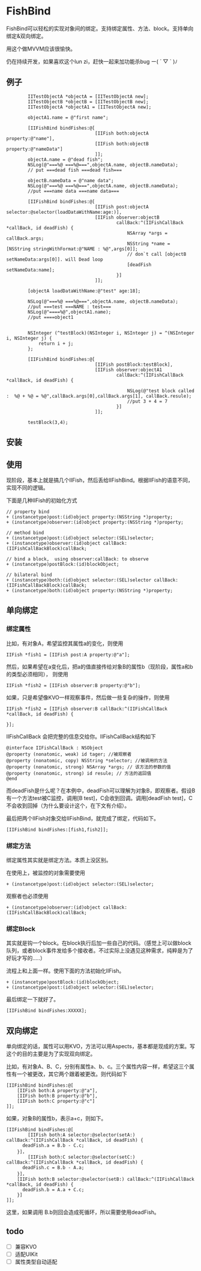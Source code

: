 # FishBind

FishBind可以轻松的实现对象间的绑定。支持绑定属性、方法、block。支持单向绑定&双向绑定。

用这个做MVVM应该很愉快。

仍在持续开发，如果喜欢这个lun zi，赶快一起来加功能杀bug  ー( ´ ▽ ` )ﾉ

## 例子

```
        IITestObjectA *objectA = [IITestObjectA new];
        IITestObjectB *objectB = [IITestObjectB new];
        IITestObjectA *objectA1 = [IITestObjectA new];
        
        objectA1.name = @"first name";
        
        [IIFishBind bindFishes:@[
                                 [IIFish both:objectA property:@"name"],
                                 [IIFish both:objectB property:@"nameData"]
                                 ]];
        objectA.name = @"dead fish";
        NSLog(@"===%@ ===%@===",objectA.name, objectB.nameData);
        // put ===dead fish ===dead fish===
        
        objectB.nameData = @"name data";
        NSLog(@"===%@ ===%@===",objectA.name, objectB.nameData);
        //put ===name data ===name data===
        
        [IIFishBind bindFishes:@[
                                 [IIFish post:objectA selector:@selector(loadDataWithName:age:)],
                                 [IIFish observer:objectB
                                         callBack:^(IIFishCallBack *callBack, id deadFish) {
                                             NSArray *args = callBack.args;
                                             NSString *name = [NSString stringWithFormat:@"NAME : %@",args[0]];
                                             // don`t call [objectB setNameData:args[0]]. will Dead loop
                                             [deadFish setNameData:name];
                                         }]
                                 ]];
        
        [objectA loadDataWithName:@"test" age:18];
        
        NSLog(@"===%@ ===%@===",objectA.name, objectB.nameData);
        //put ===test ===NAME : test===
        NSLog(@"====%@",objectA1.name);
        //put ====object1

        
        NSInteger (^testBlock)(NSInteger i, NSInteger j) = ^(NSInteger i, NSInteger j) {
            return i + j;
        };
        
        [IIFishBind bindFishes:@[
                                 [IIFish postBlock:testBlock],
                                 [IIFish observer:objectA1
                                         callBack:^(IIFishCallBack *callBack, id deadFish) {
                                             
                                             NSLog(@"test block called :  %@ + %@ = %@",callBack.args[0],callBack.args[1], callBack.resule);
                                             //put 3 + 4 = 7
                                         }]
                                 ]];
        
        testBlock(3,4);
```

 

## 安装



## 使用

现阶段，基本上就是搞几个IIFish，然后丢给IIFishBind。根据IIFish的语意不同，实现不同的逻辑。

下面是几种IIFish的初始化方式

```
// property bind
+ (instancetype)post:(id)object property:(NSString *)property;
+ (instancetype)observer:(id)object property:(NSString *)property;

// method bind
+ (instancetype)post:(id)object selector:(SEL)selector;
+ (instancetype)observer:(id)object callBack:(IIFishCallBackBlock)callBack;

// bind a block,  using observer:callBack: to observe
+ (instancetype)postBlock:(id)blockObject;

// bilateral bind
+ (instancetype)both:(id)object selector:(SEL)selector callBack:(IIFishCallBackBlock)callBack;
+ (instancetype)both:(id)object property:(NSString *)property;
```



## 单向绑定

### 绑定属性

比如，有对象A，希望监控其属性a的变化，则使用

```
IIFish *fish1 = [IIFish post:A property:@"a"];
```

然后，如果希望在a变化后，把a的值直接传给对象B的属性b（现阶段，属性a和b的类型必须相同）， 则使用

```
IIFish *fish2 = [IIFish observer:B property:@"b"];
```

如果，只是希望像KVO一样观察事件，然后做一些复杂的操作，则使用

```
IIFish *fish2 = [IIFish observer:B callBack:^(IIFishCallBack *callBack, id deadFish) {
  
}];
```

IIFishCallBack 会把完整的信息交给你。IIFishCallBack结构如下

```
@interface IIFishCallBack : NSObject
@property (nonatomic, weak) id tager; //被观察者
@property (nonatomic, copy) NSString *selector; //被调用的方法
@property (nonatomic, strong) NSArray *args; // 该方法的参数的值
@property (nonatomic, strong) id resule; // 方法的返回值
@end
```

而deadFish是什么呢？在本例中，deadFish可以理解为对象B，即观察者。假设B有一个方法test被C监控，调用[B test]，C会收到回调。调用[deadFish test]，C不会收到回掉（为什么要设计这个，在下文有介绍）。

最后把两个IIFish对象交给IIFishBind，就完成了绑定，代码如下。

```
[IIFishBind bindFishes:[fish1,fish2]];
```



### 绑定方法

绑定属性其实就是绑定方法。本质上没区别。

在使用上，被监控的对象需要使用

```
+ (instancetype)post:(id)object selector:(SEL)selector;
```

观察者也必须使用

```
+ (instancetype)observer:(id)object callBack:(IIFishCallBackBlock)callBack;
```



### 绑定Block

其实就是钩一个block。在block执行后加一些自己的代码。（感觉上可以做block队列，或者block事件发给多个接收者。不过实际上没遇见这种需求，纯粹是为了好玩才写的.....）

流程上和上面一样。使用下面的方法初始化IIFish。

```
+ (instancetype)postBlock:(id)blockObject;
+ (instancetype)post:(id)object selector:(SEL)selector;
```

最后绑定一下就好了。

```
[IIFishBind bindFishes:XXXXX];
```



## 双向绑定

单向绑定的话，属性可以用KVO，方法可以用Aspects，基本都是现成的方案。写这个的目的主要是为了实现双向绑定。

比如，有对象A、B、C，分别有属性a、b、c。三个属性内容一样，希望这三个属性有一个被更改，其它两个跟着被更改。则代码如下

```
[IIFishBind bindFishes:@[
	[IIFish both:A property:@"a"],
	[IIFish both:B property:@"b"],
	[IIFish both:C property:@"c"]
]];
```

如果，对象B的属性b，表示a+c，则如下。

```
[IIFishBind bindFishes:@[
		[IIFish both:A selector:@selector(setA:) callBack:^(IIFishCallBack *callBack, id deadFish) {
      deadFish.a = B.b - C.c;
	}]，
		[IIFish both:C selector:@selector(setC:) callBack:^(IIFishCallBack *callBack, id deadFish) {
      deadFish.c = B.b - A.a;
	}]，
	[IIFish both:B selector:@selector(setB:) callBack:^(IIFishCallBack *callBack, id deadFish) {
      deadFish.b = A.a + C.c;
	}]
]];
```

这里，如果调用 B.b则回会造成死循环，所以需要使用deadFish。

## todo

- [ ] 兼容KVO
- [ ] 适配UIKit
- [ ] 属性类型自动适配
